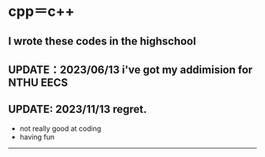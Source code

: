 # cpp＝c++
## I wrote these codes in the highschool
## UPDATE：2023/06/13 i've got my addimision for NTHU EECS
## UPDATE: 2023/11/13 regret.
* not really good at coding
* having fun
---
